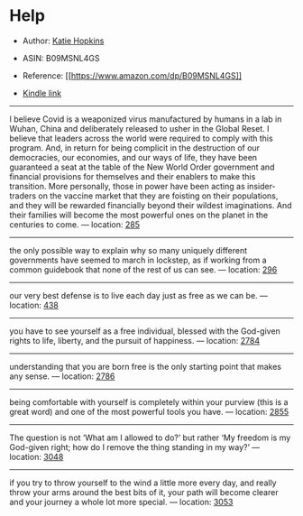 # Help

* Author: [Katie Hopkins](https://www.amazon.com/Katie-Hopkins/e/B074CKLWDV/ref=dp_byline_cont_ebooks_1)
* ASIN: B09MSNL4GS




* Reference: [[https://www.amazon.com/dp/B09MSNL4GS]]
* [Kindle link](kindle://book?action=open&asin=B09MSNL4GS)


---
I believe Covid is a weaponized virus manufactured by humans in a lab in Wuhan, China and deliberately released to usher in the Global Reset. I believe that leaders across the world were required to comply with this program. And, in return for being complicit in the destruction of our democracies, our economies, and our ways of life, they have been guaranteed a seat at the table of the New World Order government and financial provisions for themselves and their enablers to make this transition. More personally, those in power have been acting as insider-traders on the vaccine market that they are foisting on their populations, and they will be rewarded financially beyond their wildest imaginations. And their families will become the most powerful ones on the planet in the centuries to come. — location: [285](kindle://book?action=open&asin=B09MSNL4GS&location=285)

---
the only possible way to explain why so many uniquely different governments have seemed to march in lockstep, as if working from a common guidebook that none of the rest of us can see. — location: [296](kindle://book?action=open&asin=B09MSNL4GS&location=296)

---
our very best defense is to live each day just as free as we can be. — location: [438](kindle://book?action=open&asin=B09MSNL4GS&location=438)

---
you have to see yourself as a free individual, blessed with the God-given rights to life, liberty, and the pursuit of happiness. — location: [2784](kindle://book?action=open&asin=B09MSNL4GS&location=2784)

---
understanding that you are born free is the only starting point that makes any sense. — location: [2786](kindle://book?action=open&asin=B09MSNL4GS&location=2786)

---
being comfortable with yourself is completely within your purview (this is a great word) and one of the most powerful tools you have. — location: [2855](kindle://book?action=open&asin=B09MSNL4GS&location=2855)

---
The question is not ‘What am I allowed to do?’ but rather ‘My freedom is my God-given right; how do I remove the thing standing in my way?’ — location: [3048](kindle://book?action=open&asin=B09MSNL4GS&location=3048)

---
if you try to throw yourself to the wind a little more every day, and really throw your arms around the best bits of it, your path will become clearer and your journey a whole lot more special. — location: [3053](kindle://book?action=open&asin=B09MSNL4GS&location=3053)


